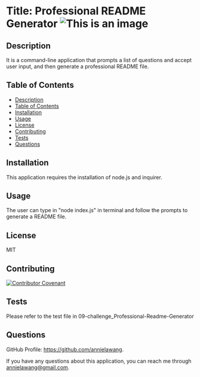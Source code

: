 # Title: Professional README Generator ![This is an image](https://img.shields.io/badge/License-MIT_2.0-blue.svg)

## Description
It is a command-line application that prompts a list of questions and accept user input, and then generate a professional README file.

## Table of Contents
  - [Description](#description)
  - [Table of Contents](#table-of-contents)
  - [Installation](#installation)
  - [Usage](#usage)
  - [License](#license)
  - [Contributing](#contributing)
  - [Tests](#tests)
  - [Questions](#questions)

## Installation
This application requires the installation of node.js and inquirer. 

## Usage
The user can type in "node index.js" in terminal and follow the prompts to generate a README file. 

## License
MIT

## Contributing
[![Contributor Covenant](https://img.shields.io/badge/Contributor%20Covenant-2.1-4baaaa.svg)](code_of_conduct.md)

## Tests
Please refer to the test file in 09-challenge_Professional-Readme-Generator

## Questions
GitHub Profile: https://github.com/annielawang.

If you have any questions about this application, you can reach me through annielawang@gmail.com.
